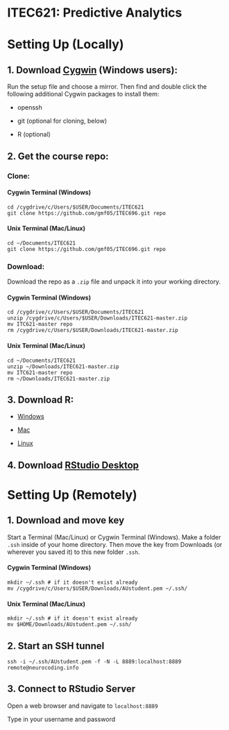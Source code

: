 # ITEC621: Predictive Analytics

# Setting Up (Locally)

## 1. Download [Cygwin](https://cygwin.com/install.html) (Windows users): 
Run the setup file and choose a mirror. Then find and double click the following additional Cygwin packages to install them:

* openssh

* git (optional for cloning, below)

* R (optional)


## 2. Get the course repo:

### Clone:

#### Cygwin Terminal (Windows)
```
cd /cygdrive/c/Users/$USER/Documents/ITEC621
git clone https://github.com/gmf05/ITEC696.git repo
```

#### Unix Terminal (Mac/Linux)
```
cd ~/Documents/ITEC621
git clone https://github.com/gmf05/ITEC696.git repo
```

### Download:

Download the repo as a `.zip` file and unpack it into your working directory.


#### Cygwin Terminal (Windows)
```
cd /cygdrive/c/Users/$USER/Documents/ITEC621
unzip /cygdrive/c/Users/$USER/Downloads/ITEC621-master.zip
mv ITC621-master repo
rm /cygdrive/c/Users/$USER/Downloads/ITEC621-master.zip
```

#### Unix Terminal (Mac/Linux)
```
cd ~/Documents/ITEC621
unzip ~/Downloads/ITEC621-master.zip
mv ITC621-master repo
rm ~/Downloads/ITEC621-master.zip
```

## 3. Download R:

* [Windows](http://lib.stat.cmu.edu/R/CRAN/bin/windows/base/release.htm)

* [Mac](http://lib.stat.cmu.edu/R/CRAN/bin/macosx/)

* [Linux](http://lib.stat.cmu.edu/R/CRAN/bin/linux)


## 4. Download [RStudio Desktop](https://www.rstudio.com/products/rstudio/download/#download)


##

# Setting Up (Remotely)

## 1. Download and move key

Start a Terminal (Mac/Linux) or Cygwin Terminal (Windows). Make a folder `.ssh` inside of your home directory. Then move the key from Downloads (or wherever you saved it) to this new folder `.ssh`.

#### Cygwin Terminal (Windows)
```
mkdir ~/.ssh # if it doesn't exist already
mv /cygdrive/c/Users/$USER/Downloads/AUstudent.pem ~/.ssh/
```

#### Unix Terminal (Mac/Linux)
```
mkdir ~/.ssh # if it doesn't exist already
mv $HOME/Downloads/AUstudent.pem ~/.ssh/
```

## 2. Start an SSH tunnel

`ssh -i ~/.ssh/AUstudent.pem -f -N -L 8889:localhost:8889 remote@neurocoding.info`

## 3. Connect to RStudio Server

Open a web browser and navigate to `localhost:8889`

Type in your username and password



